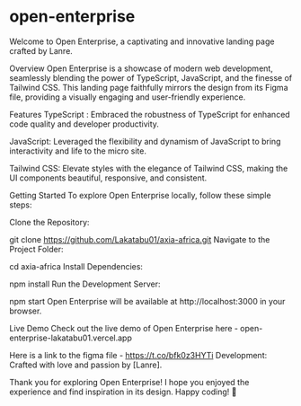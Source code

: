 # open-enterprise

Welcome to Open Enterprise, a captivating and innovative landing page crafted by Lanre. 

Overview
Open Enterprise is a showcase of modern web development, seamlessly blending the power of TypeScript, JavaScript, and the finesse of Tailwind CSS. This landing page faithfully mirrors the design from its Figma file, providing a visually engaging and user-friendly experience.

Features
TypeScript : Embraced the robustness of TypeScript for enhanced code quality and developer productivity.

JavaScript: Leveraged the flexibility and dynamism of JavaScript to bring interactivity and life to the micro site.

Tailwind CSS: Elevate  styles with the elegance of Tailwind CSS, making the UI components beautiful, responsive, and consistent.

Getting Started
To explore Open Enterprise locally, follow these simple steps:

Clone the Repository:

git clone https://github.com/Lakatabu01/axia-africa.git
Navigate to the Project Folder:

cd axia-africa
Install Dependencies:

npm install
Run the Development Server:

npm start
Open Enterprise will be available at http://localhost:3000 in your browser.

Live Demo
Check out the live demo of Open Enterprise here - open-enterprise-lakatabu01.vercel.app

Here is a link to the figma file - https://t.co/bfk0z3HYTi
Development: Crafted with love and passion by [Lanre].


Thank you for exploring Open Enterprise! I hope you enjoyed the experience and find inspiration in its design. Happy coding! 🚀







